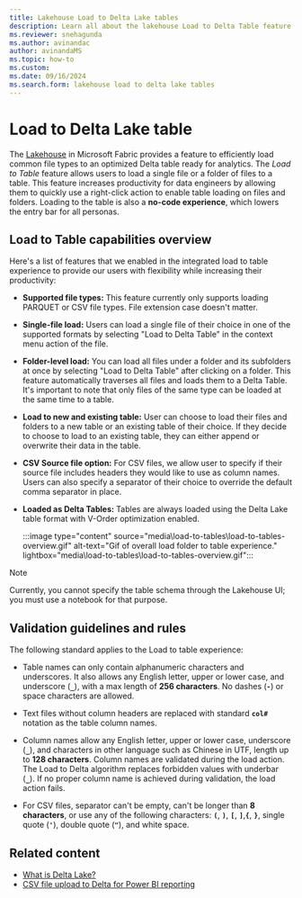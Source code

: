 ```yaml
---
title: Lakehouse Load to Delta Lake tables
description: Learn all about the lakehouse Load to Delta Table feature, including feature guidelines and capabilities.
ms.reviewer: snehagunda
ms.author: avinandac
author: avinandaMS
ms.topic: how-to
ms.custom:
ms.date: 09/16/2024
ms.search.form: lakehouse load to delta lake tables
---
```


# Load to Delta Lake table

The [Lakehouse](lakehouse-overview.md) in Microsoft Fabric provides a feature to efficiently load common file types to an optimized Delta table ready for analytics. The _Load to Table_ feature allows users to load a single file or a folder of files to a table. This feature increases productivity for data engineers by allowing them to quickly use a right-click action to enable table loading on files and folders. Loading to the table is also a **no-code experience**, which lowers the entry bar for all personas.  

## Load to Table capabilities overview

Here's a list of features that we enabled in the integrated load to table experience to provide our users with flexibility while increasing their productivity:

- **Supported file types:** This feature currently only supports loading PARQUET or CSV file types. File extension case doesn't matter.

- **Single-file load:** Users can load a single file of their choice in one of the supported formats by selecting "Load to Delta Table" in the context menu action of the file.

- **Folder-level load:** You can load all files under a folder and its subfolders at once by selecting "Load to Delta Table" after clicking on a folder. This feature automatically traverses all files and loads them to a Delta Table. It's important to note that only files of the same type can be loaded at the same time to a table.

- **Load to new and existing table:** User can choose to load their files and folders to a new table or an existing table of their choice. If they decide to choose to load to an existing table, they can either append or overwrite their data in the table.

- **CSV Source file option:** For CSV files, we allow user to specify if their source file includes headers they would like to use as column names. Users can also specify a separator of their choice to override the default comma separator in place.

- **Loaded as Delta Tables:** Tables are always loaded using the Delta Lake table format with V-Order optimization enabled.

   :::image type="content" source="media\load-to-tables\load-to-tables-overview.gif" alt-text="Gif of overall load folder to table experience." lightbox="media\load-to-tables\load-to-tables-overview.gif":::

> [!NOTE]
> Currently, you cannot specify the table schema through the Lakehouse UI; you must use a notebook for that purpose.

## Validation guidelines and rules

The following standard applies to the Load to table experience:

- Table names can only contain alphanumeric characters and underscores. It also allows any English letter, upper or lower case, and underscore (**```_```**), with a max length of **256 characters**. No dashes (**```-```**) or space characters are allowed.

- Text files without column headers are replaced with standard **```col#```** notation as the table column names.

- Column names allow any English letter, upper or lower case, underscore (**```_```**), and characters in other language such as Chinese in UTF, length up to **128 characters**. Column names are validated during the load action. The Load to Delta algorithm replaces forbidden values with underbar (**```_```**). If no proper column name is achieved during validation, the load action fails.

- For CSV files, separator can't be empty, can't be longer than **8 characters**, or use any of the following characters: **```(```**, **```)```**, **```[```**, **```]```**,**```{```**, **```}```**, single quote (**```'```**), double quote (**```"```**), and white space.

## Related content

- [What is Delta Lake?](/azure/synapse-analytics/spark/apache-spark-what-is-delta-lake)
- [CSV file upload to Delta for Power BI reporting](get-started-csv-upload.md)
